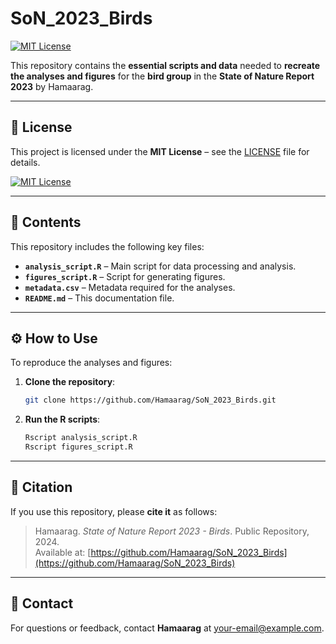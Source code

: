 # SoN_2023_Birds

[![MIT License](https://img.shields.io/badge/License-MIT-blue.svg)](LICENSE)

This repository contains the **essential scripts and data** needed to **recreate the analyses and figures** for the **bird group** in the **State of Nature Report 2023** by Hamaarag.

---

## 📜 License

This project is licensed under the **MIT License** – see the [LICENSE](LICENSE) file for details.

[![MIT License](https://img.shields.io/badge/License-MIT-blue.svg)](LICENSE)

---

## 📂 Contents

This repository includes the following key files:

- **`analysis_script.R`** – Main script for data processing and analysis.
- **`figures_script.R`** – Script for generating figures.
- **`metadata.csv`** – Metadata required for the analyses.
- **`README.md`** – This documentation file.

---

## ⚙️ How to Use

To reproduce the analyses and figures:

1. **Clone the repository**:
   ```sh
   git clone https://github.com/Hamaarag/SoN_2023_Birds.git
   ```
2. **Run the R scripts**:
   ```sh
   Rscript analysis_script.R
   Rscript figures_script.R
   ```

---

## 📝 Citation

If you use this repository, please **cite it** as follows:

> Hamaarag. *State of Nature Report 2023 - Birds*. Public Repository, 2024.  
> Available at: [https://github.com/Hamaarag/SoN_2023_Birds](https://github.com/Hamaarag/SoN_2023_Birds)

---

## 💎 Contact

For questions or feedback, contact **Hamaarag** at [your-email@example.com](mailto:your-email@example.com).

